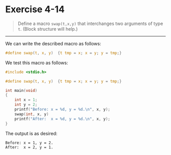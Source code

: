 # Exercise 4-14

> Define a macro `swap(t,x,y)` that interchanges two arguments of type `t`.
> (Block structure will help.)

---

We can write the described macro as follows:
```c
#define swap(t, x, y)  {t tmp = x; x = y; y = tmp;}
```

We test this macro as follows:
```c
#include <stdio.h>

#define swap(t, x, y)  {t tmp = x; x = y; y = tmp;}

int main(void)
{
	int x = 1;
	int y = 2;
	printf("Before: x = %d, y = %d.\n", x, y);
	swap(int, x, y)
	printf("After:  x = %d, y = %d.\n", x, y);
}
```
The output is as desired:
```text
Before: x = 1, y = 2.
After:  x = 2, y = 1.
```
